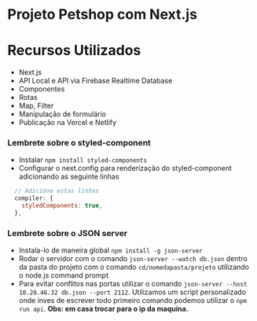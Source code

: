 # Projeto Petshop com Next.js

# Recursos Utilizados

- Next.js
- API Local e API via Firebase Realtime Database
- Componentes
- Rotas
- Map, Filter
- Manipulação de formulário
- Publicação na Vercel e Netlify

### Lembrete sobre o styled-component

- Instalar `npm install styled-components`
- Configurar o next.config para renderização do styled-component adicionando as seguinte linhas

```javascript
  // Adicione estas linhas
  compiler: {
    styledComponents: true,
  },
```

### Lembrete sobre o JSON server

- Instala-lo de maneira global `npm install -g json-server`
- Rodar o servidor com o comando `json-server --watch db.json` dentro da pasta do projeto com o comando `cd/nomedapasta/projeto` utilizando o node.js command prompt
- Para evitar conflitos nas portas utilizar o comando `json-server --host 10.20.46.32 db.json --port 2112`. Utilizamos um script personalizado onde inves de escrever todo primeiro comando podemos utilizar o `npm run api`. **Obs: em casa trocar para o ip da maquina.**

